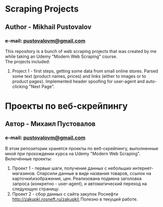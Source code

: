 # Scraping Projects
## Author - Mikhail Pustovalov
### e-mail: pustovalovm@gmail.com

This repository is a bunch of web scraping projects that was created by me while taking an Udemy "Modern Web Scraping" course.\
The projects included:
1) Project 1 - first steps, getting some data from small online stores. Parsed some text (product names, prices) and links (either to images or to product pages). Implemented header spoofing for user-agent and auto-clicking "Next Page".

# Проекты по веб-скрейпингу
## Автор - Михаил Пустовалов
### e-mail: pustovalovm@gmail.com

В этом репозитории хранятся проекты по веб-скрейпингу, выполненные мной при прохождении курса на Udemy "Modern Web Scraping".\
Включённые проекты:
1) Проект 1 - первые шаги, получение данных с небольших интернет-магазинов. Спарсили данные в виде названия товаров, ссылок на карточки\изображения, цен. Реализована подмена заголовка запроса (конкретно - user-agent), и автоматический переход на следующую страницу.
2) Проект 2 - сбор данных с сайта закупок Роснефти http://zakupki.rosneft.ru/zakupki\
   Полезно в текущей работе.